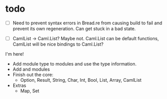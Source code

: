 # todo

- [ ] Need to prevent syntax errors in Bread.re from causing build to fail
      and prevent its own regeneration. Can get stuck in a bad state.
- [ ] CamlList -> Caml.List?
      Maybe not. Caml.List can be default functions, CamlList will be nice
      bindings to Caml.List?


I'm here!
- Add module type to modules and use the type information.
- Add <Let> and <TypeDef> modules
- Finish out the core:
  - Option, Result, String, Char, Int, Bool, List, Array, CamlList
- Extras
  - Map, Set
